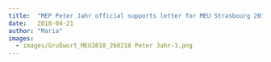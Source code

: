 ```yaml
---
title:  "MEP Peter Jahr official supports letter for MEU Strasbourg 2018"
date:   2018-04-21
author: "Maria"
images:
  - images/Grußwort_MEU2018_260218 Peter Jahr-1.png
---
```

